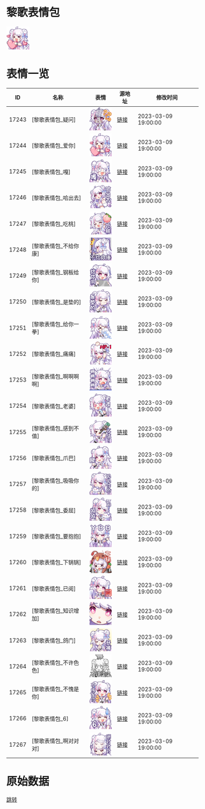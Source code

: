 # 黎歌表情包

<img src="./cover.png" height="60" alt="cover" />

# 表情一览

|ID|名称|表情|源地址|修改时间|
|----|----|----|----|----|
|17243|[黎歌表情包_疑问]|<img src="./pic/017243_%5B黎歌表情包_疑问%5D.png" height="60" alt="疑问"/>|[链接](https://i0.hdslb.com/bfs/garb/14aa18ffdbace71a54d6e147d32ac53562cd2808.png)|2023-03-09 19:00:00|
|17244|[黎歌表情包_爱你]|<img src="./pic/017244_%5B黎歌表情包_爱你%5D.png" height="60" alt="爱你"/>|[链接](https://i0.hdslb.com/bfs/garb/7960efd6ea3bd302aa985e284e7462b306eb87d3.png)|2023-03-09 19:00:00|
|17245|[黎歌表情包_嘎]|<img src="./pic/017245_%5B黎歌表情包_嘎%5D.png" height="60" alt="嘎"/>|[链接](https://i0.hdslb.com/bfs/garb/2d4bafc9d1e000fd6052db66c1200a9746b528be.png)|2023-03-09 19:00:00|
|17246|[黎歌表情包_哈出去]|<img src="./pic/017246_%5B黎歌表情包_哈出去%5D.png" height="60" alt="哈出去"/>|[链接](https://i0.hdslb.com/bfs/garb/b46c68b585b85c2229caaaecfd03cd68aca69e18.png)|2023-03-09 19:00:00|
|17247|[黎歌表情包_吃桃]|<img src="./pic/017247_%5B黎歌表情包_吃桃%5D.png" height="60" alt="吃桃"/>|[链接](https://i0.hdslb.com/bfs/garb/bc4517eafc8868feb4a7e3cb1a88fce777649dc3.png)|2023-03-09 19:00:00|
|17248|[黎歌表情包_不给你康]|<img src="./pic/017248_%5B黎歌表情包_不给你康%5D.png" height="60" alt="不给你康"/>|[链接](https://i0.hdslb.com/bfs/garb/abcfae32fd508ac7136c6575ce1989b862c7ca4c.png)|2023-03-09 19:00:00|
|17249|[黎歌表情包_钢板给你]|<img src="./pic/017249_%5B黎歌表情包_钢板给你%5D.png" height="60" alt="钢板给你"/>|[链接](https://i0.hdslb.com/bfs/garb/f21b45ed5eca584a26290431893cecaeb780e82f.png)|2023-03-09 19:00:00|
|17250|[黎歌表情包_是垫的]|<img src="./pic/017250_%5B黎歌表情包_是垫的%5D.png" height="60" alt="是垫的"/>|[链接](https://i0.hdslb.com/bfs/garb/ba02cecf3f2a0cb6f1267258cc9f19251be52e7c.png)|2023-03-09 19:00:00|
|17251|[黎歌表情包_给你一拳]|<img src="./pic/017251_%5B黎歌表情包_给你一拳%5D.png" height="60" alt="给你一拳"/>|[链接](https://i0.hdslb.com/bfs/garb/8ee24df940d63ef27cf3a8762ff677696666c303.png)|2023-03-09 19:00:00|
|17252|[黎歌表情包_痛痛]|<img src="./pic/017252_%5B黎歌表情包_痛痛%5D.png" height="60" alt="痛痛"/>|[链接](https://i0.hdslb.com/bfs/garb/24867469fe4e7cb1ad2058f05c1c60e8d8b44088.png)|2023-03-09 19:00:00|
|17253|[黎歌表情包_啊啊啊啊]|<img src="./pic/017253_%5B黎歌表情包_啊啊啊啊%5D.png" height="60" alt="啊啊啊啊"/>|[链接](https://i0.hdslb.com/bfs/garb/23fd807abba2ad36ead7b7537d1198fca6b73e00.png)|2023-03-09 19:00:00|
|17254|[黎歌表情包_老婆]|<img src="./pic/017254_%5B黎歌表情包_老婆%5D.png" height="60" alt="老婆"/>|[链接](https://i0.hdslb.com/bfs/garb/5a1cd0d3ee55787fdeea57999a6bc1898ee49631.png)|2023-03-09 19:00:00|
|17255|[黎歌表情包_感到不值]|<img src="./pic/017255_%5B黎歌表情包_感到不值%5D.png" height="60" alt="感到不值"/>|[链接](https://i0.hdslb.com/bfs/garb/d90b6fbfa5de844336f11b05f191db4f1132990e.png)|2023-03-09 19:00:00|
|17256|[黎歌表情包_爪巴]|<img src="./pic/017256_%5B黎歌表情包_爪巴%5D.png" height="60" alt="爪巴"/>|[链接](https://i0.hdslb.com/bfs/garb/1413151291f7e27ae417731505ebd20054eea12e.png)|2023-03-09 19:00:00|
|17257|[黎歌表情包_吸吸你的]|<img src="./pic/017257_%5B黎歌表情包_吸吸你的%5D.png" height="60" alt="吸吸你的"/>|[链接](https://i0.hdslb.com/bfs/garb/447263d08fc013e28a1e32978f2c524679b7d8f5.png)|2023-03-09 19:00:00|
|17258|[黎歌表情包_委屈]|<img src="./pic/017258_%5B黎歌表情包_委屈%5D.png" height="60" alt="委屈"/>|[链接](https://i0.hdslb.com/bfs/garb/f4738e530064262c94193ab019bf152861f6961d.png)|2023-03-09 19:00:00|
|17259|[黎歌表情包_要抱抱]|<img src="./pic/017259_%5B黎歌表情包_要抱抱%5D.png" height="60" alt="要抱抱"/>|[链接](https://i0.hdslb.com/bfs/garb/97d6117eaaf8dbb79ba821f0d17193a6a7ed3e74.png)|2023-03-09 19:00:00|
|17260|[黎歌表情包_下锅锅]|<img src="./pic/017260_%5B黎歌表情包_下锅锅%5D.png" height="60" alt="下锅锅"/>|[链接](https://i0.hdslb.com/bfs/garb/3c9c32a789613f52bb8ed465a818ab12e80c3d3e.png)|2023-03-09 19:00:00|
|17261|[黎歌表情包_已阅]|<img src="./pic/017261_%5B黎歌表情包_已阅%5D.png" height="60" alt="已阅"/>|[链接](https://i0.hdslb.com/bfs/garb/35e5024c87b3f4f4cba81a5dd335d4f33a86fa0e.png)|2023-03-09 19:00:00|
|17262|[黎歌表情包_知识增加]|<img src="./pic/017262_%5B黎歌表情包_知识增加%5D.png" height="60" alt="知识增加"/>|[链接](https://i0.hdslb.com/bfs/garb/fee1816208c70d05eeefb15ceb35000357866d6d.png)|2023-03-09 19:00:00|
|17263|[黎歌表情包_鸽门]|<img src="./pic/017263_%5B黎歌表情包_鸽门%5D.png" height="60" alt="鸽门"/>|[链接](https://i0.hdslb.com/bfs/garb/0208bb95dca2bf55e1f690bc700185ccd9b65c8c.png)|2023-03-09 19:00:00|
|17264|[黎歌表情包_不许色色]|<img src="./pic/017264_%5B黎歌表情包_不许色色%5D.png" height="60" alt="不许色色"/>|[链接](https://i0.hdslb.com/bfs/garb/a73b65b9bb1ba3fc744ad3d1e1b05cc51eb35c1a.png)|2023-03-09 19:00:00|
|17265|[黎歌表情包_不愧是你]|<img src="./pic/017265_%5B黎歌表情包_不愧是你%5D.png" height="60" alt="不愧是你"/>|[链接](https://i0.hdslb.com/bfs/garb/a32c164658cf44d201b9be4948bb2419e9762734.png)|2023-03-09 19:00:00|
|17266|[黎歌表情包_6]|<img src="./pic/017266_%5B黎歌表情包_6%5D.png" height="60" alt="6"/>|[链接](https://i0.hdslb.com/bfs/garb/95b923f39dc6aecbaa64b5041ea17397b42c423f.png)|2023-03-09 19:00:00|
|17267|[黎歌表情包_啊对对对]|<img src="./pic/017267_%5B黎歌表情包_啊对对对%5D.png" height="60" alt="啊对对对"/>|[链接](https://i0.hdslb.com/bfs/garb/cc49629f2aaaf56ad9debf545475cf2c365302b3.png)|2023-03-09 19:00:00|

# 原始数据

[跳转](./raw.json)


